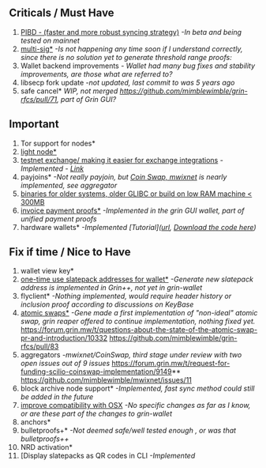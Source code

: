## Criticals / Must Have

1. [PIBD - (faster and more robust syncing strategy)](https://github.com/stakervali/grin-wishlist/issues/6)
  *-In beta and being tested on mainnet*
2. [multi-sig*](https://github.com/stakervali/grin-wishlist/issues/2)
  *-Is not happening any time soon if I understand correctly, since there is no solution yet to generate threshold range proofs:*
3. Wallet backend improvements
  *- Wallet had many bug fixes and stability improvements, are those what are referred to?*
4. libsecp fork update 
   *-not updated, last commit to was 5 years ago*
5. safe cancel*
*WIP, not merged https://github.com/mimblewimble/grin-rfcs/pull/71, part of Grin GUI?*

## Important

1. Tor support for nodes*
2. [light node*](https://github.com/stakervali/grin-wishlist/issues/7)
3. [testnet exchange/ making it easier for exchange integrations](https://github.com/stakervali/grin-wishlist/issues/4)
 *-Implemented - [Link](https://github.com/pkariz/grin-wallet/tree/fix/invoice-issues)*
4. payjoins*
  *-Not really payjoin, but [Coin Swap, mwixnet]([url](https://forum.grin.mw/t/request-for-funding-scilio-coinswap-implementation/9149)) is nearly implemented, see aggregator*
5. [binaries for older systems, older GLIBC or build on low RAM machine < 300MB]()
7. [invoice payment proofs*](https://github.com/stakervali/grin-wishlist/issues/10)
    *-Implemented in the grin GUI wallet, part of unified payment proofs*
8. hardware wallets*
  *-Implemented [Tutorial]([url](https://www.youtube.com/playlist?list=PLb1nuT3sFYbD_sydCVCngbvATsm9RwWyF), [Download the code here]([url](https://github.com/NicolasFlamel1/ledger-live/releases)))* 

## Fix if time / Nice to Have

1. wallet view key*
2. [one-time use slatepack addresses for wallet*](https://github.com/stakervali/grin-wishlist/issues/11)
  *-Generate new slatepack address is implemented in Grin++, not yet in grin-wallet*
3. flyclient*
   *-Nothing implemented, would require header history or inclusion proof according to discussions on KeyBase*
4. [atomic swaps*](https://github.com/stakervali/grin-wishlist/issues/1)
  *-Gene made a first implementation of "non-ideal" atomic swap, grin reaper offered to continue implementation, nothing fixed yet.*
  https://forum.grin.mw/t/questions-about-the-state-of-the-atomic-swap-pr-and-introduction/10332
  https://github.com/mimblewimble/grin-rfcs/pull/83
5. aggregators
  *-mwixnet/CoinSwap, third stage under review with two open issues out of 9 issues*
https://forum.grin.mw/t/request-for-funding-scilio-coinswap-implementation/9149**
https://github.com/mimblewimble/mwixnet/issues/11
6. block archive node support*
   *-Implemented, fast sync method could still be added in the future*
7. [improve compatibility with OSX](https://github.com/stakervali/grin-wishlist/issues/3)
  *-No specific changes as far as I know, or are these part of the changes to grin-wallet*
8. anchors*
9. bulletproofs+*
  *-Not deemed safe/well tested enough , or was that bulletproofs++*
10. NRD activation*
11. [Display slatepacks as QR codes in CLI
  *-Implemented*

